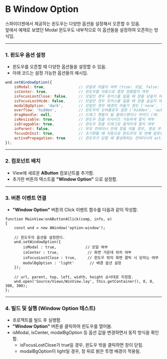 # B  Window Option

스파이더젠에서 제공하는 윈도우는 다양한 옵션을 설정해서 오픈할 수 있음.\
앞에서 예제로 보였던 Modal 윈도우도 내부적으로 이 옵션들을 설정하여 오픈하는 방식임.

***

### 1. 윈도우 옵션 설정

* 윈도우를 오픈할 때 다양한 옵션들을 설정할 수 있음.
* 아래 코드는 설정 가능한 옵션들의 예시임.

```js
wnd.setWindowOption({
    isModal: true,               // 모달로 띄울지 여부 (true: 모달, false: 모달 아님)
    isCenter: true,              // 윈도우를 자동으로 중앙 정렬할지 여부
    isFocusLostClose: false,     // 모달인 경우 포커스를 잃을 때 창을 닫을지 여부
    isFocusLostHide: false,      // 모달인 경우 포커스를 잃을 때 창을 숨길지 여부
    modalBgOption: 'dark',       // 모달인 경우 배경의 어둡기 정도 ('none', 'light', 'dark')
    overflow: 'hidden',          // 윈도우의 오버플로우 설정 ('hidden', 'auto', 'visible', 'scroll')
    dragHandle: null,            // 드래그 핸들이 될 클래스명이나 아이디 (예: '.windowHandle' or '#windowHandle')
    isResizable: true,           // 윈도우 창을 리사이즈 가능하게 할지 여부
    isDraggable: true,           // 윈도우 창을 드래그로 움직이게 할지 여부
    inParent: false,             // 부모 컨테이너 안에 창을 띄울 경우, 항상 부모보다 위에 보이게 할지 여부
    focusOnInit: true,           // 초기화될 때 자동으로 윈도우의 첫 번째 컴포넌트에 포커스를 줄지 여부
    activePropagation: true      // 윈도우가 닫힐 때 활성화되는 컨테이너의 active 호출 여부
});
```

***

### 2. 컴포넌트 배치

* View에 새로운 **AButton** 컴포넌트를 추가함.
* 추가한 버튼의 텍스트를 **"Window Option"** 으로 설정함.

***

### 3. 버튼 이벤트 연결

* **"Window Option"** 버튼의 Click 이벤트 함수를 다음과 같이 작성함.

```
function MainView:onAButton4Click(comp, info, e) 
{ 
    const wnd = new AWindow('option-window'); 

    // 윈도우의 옵션을 설정한다.
    wnd.setWindowOption({ 
        isModal : true,             // 모달 여부 
        isCenter : true,             // 화면 가운데 위치 여부 
        isFocusLostClose : true,     // 윈도우 밖의 화면 클릭 시 닫히는 여부 
        modalBgOption : 'light'       // 배경 옵션 설정
    }); 

    // url, parent, top, left, width, height 순서대로 지정함.
    wnd.open('Source/Views/WinView.lay', this.getContainer(), 0, 0, 300, 300); 
};
```

***

### 4. 빌드 및 실행 (Window Option 테스트)

* 프로젝트를 빌드 후 실행함.
* **"Window Option"** 버튼을 클릭하여 윈도우를 열어봄.
* isModal, isCenter, modalBgOption 등 옵션 값을 변경하면서 동작 방식을 확인함.
  * isFocusLostClose가 true일 경우, 윈도우 밖을 클릭하면 창이 닫힘.
  * modalBgOption이 light일 경우, 창 뒤로 밝은 투명 배경이 적용됨.

